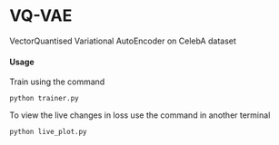 # VQ-VAE
VectorQuantised Variational AutoEncoder on CelebA dataset


#### Usage 
Train using the command

    python trainer.py
To view the live changes in loss use the command in another terminal 

    python live_plot.py
